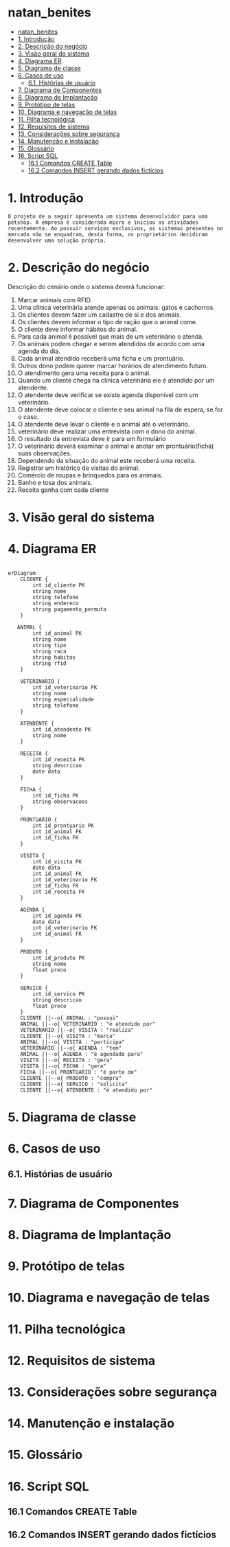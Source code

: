 # natan_benites



- [natan\_benites](#natan_benites)
- [1. Introdução](#1-introdução)
- [2. Descrição do negócio](#2-descrição-do-negócio)
- [3. Visão geral do sistema](#3-visão-geral-do-sistema)
- [4. Diagrama ER](#4-diagrama-er)
- [5. Diagrama de classe](#5-diagrama-de-classe)
- [6. Casos de uso](#6-casos-de-uso)
  - [6.1. Histórias de usuário](#61-histórias-de-usuário)
- [7. Diagrama de Componentes](#7-diagrama-de-componentes)
- [8. Diagrama de Implantação](#8-diagrama-de-implantação)
- [9. Protótipo de telas](#9-protótipo-de-telas)
- [10. Diagrama e navegação de telas](#10-diagrama-e-navegação-de-telas)
- [11. Pilha tecnológica](#11-pilha-tecnológica)
- [12. Requisitos de sistema](#12-requisitos-de-sistema)
- [13. Considerações sobre segurança](#13-considerações-sobre-segurança)
- [14. Manutenção e instalação](#14-manutenção-e-instalação)
- [15. Glossário](#15-glossário)
- [16. Script SQL](#16-script-sql)
  - [16.1 Comandos CREATE Table](#161-comandos-create-table)
  - [16.2 Comandos INSERT gerando dados fictícios](#162-comandos-insert-gerando-dados-fictícios)


# 1. Introdução

    O projeto de a seguir apresenta um sistema desenvolvidor para uma petshop. A empresa é considerada micro e iniciou as atividades recentemente. Ao possuir serviços exclusivos, os sistemas presentes no mercado não se enquadram, desta forma, os proprietários decidiram desenvolver uma solução própria.

# 2. Descrição do negócio

Descrição do cenário onde o sistema deverá funcionar:

1. Marcar animais com RFID.
2. Uma clínica veterinária atende apenas os animais: gatos e cachorros.
3. Os clientes devem fazer um cadastro de si e dos animais.
4. Os clientes devem informar o tipo de ração que o animal come.
5. O cliente deve informar hábitos do animal.
6. Para cada animal é possível que mais de um veterinário o atenda.
7. Os animais podem chegar e serem atendidos de acordo com uma agenda do dia.
8. Cada animal atendido receberá uma ficha e um prontuário.
9. Outros dono podem querer marcar horários de atendimento futuro.
10. O atendimento gera uma receita para o animal.
11. Quando um cliente chega na clínica veterinária ele é atendido por um atendente.
12. O atendente deve verificar se existe agenda disponível com um veterinário.
13. O atendente deve colocar o cliente e seu animal na fila de espera, se for o caso.
14. O atendente deve levar o cliente e o animal até o veterinário.
15.  veterinário deve realizar uma entrevista com o dono do animal.
16.  O resultado da entrevista deve ir para um formulário
17.  O veterinário deverá examinar o animal e anotar em prontuário(ficha) suas observações.
18.  Dependendo da situação do animal este receberá uma receita.
19.  Registrar um histórico de visitas do animal.
20.  Comércio de roupas e brinquedos para os animais.
21.  Banho e tosa dos animais.
22.  Receita ganha com cada cliente

# 3. Visão geral do sistema

# 4. Diagrama ER

```mermaid

erDiagram
    CLIENTE {
        int id_cliente PK
        string nome
        string telefone
        string endereco
        string pagamento_permuta
    }

   ANIMAL {
        int id_animal PK
        string nome
        string tipo
        string raca
        string habitos
        string rfid
    }
    
    VETERINARIO {
        int id_veterinario PK
        string nome
        string especialidade
        string telefone
    }
    
    ATENDENTE {
        int id_atendente PK
        string nome
    }
    
    RECEITA {
        int id_receita PK
        string descricao
        date data
    }
    
    FICHA {
        int id_ficha PK
        string observacoes
    }
    
    PRONTUARIO {
        int id_prontuario PK
        int id_animal FK
        int id_ficha FK
    }

    VISITA {
        int id_visita PK
        date data
        int id_animal FK
        int id_veterinario FK
        int id_ficha FK
        int id_receita FK
    }

    AGENDA {
        int id_agenda PK
        date data
        int id_veterinario FK
        int id_animal FK
    }
    
    PRODUTO {
        int id_produto PK
        string nome
        float preco
    }
    
    SERVICO {
        int id_servico PK
        string descricao
        float preco
    }
    CLIENTE ||--o{ ANIMAL : "possui"
    ANIMAL ||--o{ VETERINARIO : "é atendido por"
    VETERINARIO ||--o{ VISITA : "realiza"
    CLIENTE ||--o{ VISITA : "marca"
    ANIMAL ||--o{ VISITA : "participa"
    VETERINARIO ||--o{ AGENDA : "tem"
    ANIMAL ||--o{ AGENDA : "é agendado para"
    VISITA ||--o{ RECEITA : "gera"
    VISITA ||--o{ FICHA : "gera"
    FICHA ||--o{ PRONTUARIO : "é parte de"
    CLIENTE ||--o{ PRODUTO : "compra"
    CLIENTE ||--o{ SERVICO : "solicita"
    CLIENTE ||--o{ ATENDENTE : "é atendido por"
```
# 5. Diagrama de classe

# 6. Casos de uso

## 6.1. Histórias de usuário

# 7. Diagrama de Componentes

# 8. Diagrama de Implantação

# 9. Protótipo de telas

# 10. Diagrama e navegação de telas

# 11. Pilha tecnológica

# 12. Requisitos de sistema

# 13. Considerações sobre segurança

# 14. Manutenção e instalação

# 15. Glossário

# 16. Script SQL

## 16.1 Comandos CREATE Table 

## 16.2 Comandos INSERT gerando dados fictícios